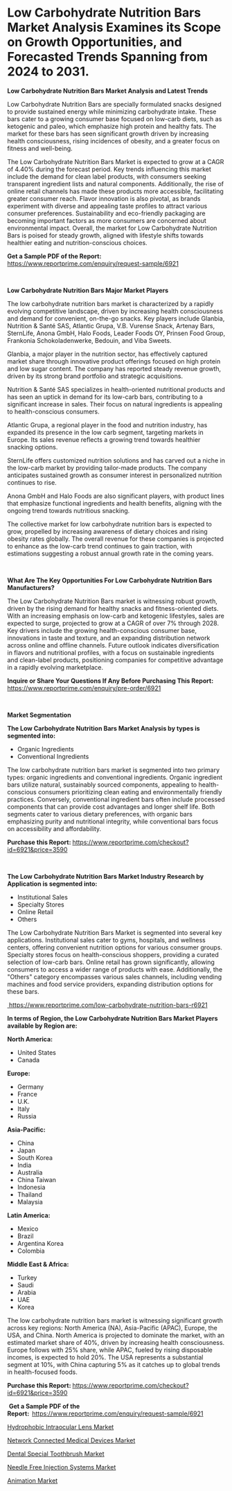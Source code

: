 <p><h1>Low Carbohydrate Nutrition Bars Market Analysis Examines its Scope on Growth Opportunities, and Forecasted Trends Spanning from 2024 to 2031.</h1></p><p><strong>Low Carbohydrate Nutrition Bars Market Analysis and Latest Trends</strong></p>
<p><p>Low Carbohydrate Nutrition Bars are specially formulated snacks designed to provide sustained energy while minimizing carbohydrate intake. These bars cater to a growing consumer base focused on low-carb diets, such as ketogenic and paleo, which emphasize high protein and healthy fats. The market for these bars has seen significant growth driven by increasing health consciousness, rising incidences of obesity, and a greater focus on fitness and well-being.</p><p>The Low Carbohydrate Nutrition Bars Market is expected to grow at a CAGR of 4.40% during the forecast period. Key trends influencing this market include the demand for clean label products, with consumers seeking transparent ingredient lists and natural components. Additionally, the rise of online retail channels has made these products more accessible, facilitating greater consumer reach. Flavor innovation is also pivotal, as brands experiment with diverse and appealing taste profiles to attract various consumer preferences. Sustainability and eco-friendly packaging are becoming important factors as more consumers are concerned about environmental impact. Overall, the market for Low Carbohydrate Nutrition Bars is poised for steady growth, aligned with lifestyle shifts towards healthier eating and nutrition-conscious choices.</p></p>
<p><strong>Get a Sample PDF of the Report:&nbsp;</strong> <a href="https://www.reportprime.com/enquiry/request-sample/6921">https://www.reportprime.com/enquiry/request-sample/6921</a></p>
<p>&nbsp;</p>
<p><strong>Low Carbohydrate Nutrition Bars Major Market Players</strong></p>
<p><p>The low carbohydrate nutrition bars market is characterized by a rapidly evolving competitive landscape, driven by increasing health consciousness and demand for convenient, on-the-go snacks. Key players include Glanbia, Nutrition & Santé SAS, Atlantic Grupa, V.B. Vurense Snack, Artenay Bars, SternLife, Anona GmbH, Halo Foods, Leader Foods OY, Prinsen Food Group, Frankonia Schokoladenwerke, Bedouin, and Viba Sweets.</p><p>Glanbia, a major player in the nutrition sector, has effectively captured market share through innovative product offerings focused on high protein and low sugar content. The company has reported steady revenue growth, driven by its strong brand portfolio and strategic acquisitions.</p><p>Nutrition & Santé SAS specializes in health-oriented nutritional products and has seen an uptick in demand for its low-carb bars, contributing to a significant increase in sales. Their focus on natural ingredients is appealing to health-conscious consumers.</p><p>Atlantic Grupa, a regional player in the food and nutrition industry, has expanded its presence in the low carb segment, targeting markets in Europe. Its sales revenue reflects a growing trend towards healthier snacking options.</p><p>SternLife offers customized nutrition solutions and has carved out a niche in the low-carb market by providing tailor-made products. The company anticipates sustained growth as consumer interest in personalized nutrition continues to rise.</p><p>Anona GmbH and Halo Foods are also significant players, with product lines that emphasize functional ingredients and health benefits, aligning with the ongoing trend towards nutritious snacking.</p><p>The collective market for low carbohydrate nutrition bars is expected to grow, propelled by increasing awareness of dietary choices and rising obesity rates globally. The overall revenue for these companies is projected to enhance as the low-carb trend continues to gain traction, with estimations suggesting a robust annual growth rate in the coming years.</p></p>
<p>&nbsp;</p>
<p><strong>What Are The Key Opportunities For Low Carbohydrate Nutrition Bars Manufacturers?</strong></p>
<p><p>The Low Carbohydrate Nutrition Bars market is witnessing robust growth, driven by the rising demand for healthy snacks and fitness-oriented diets. With an increasing emphasis on low-carb and ketogenic lifestyles, sales are expected to surge, projected to grow at a CAGR of over 7% through 2028. Key drivers include the growing health-conscious consumer base, innovations in taste and texture, and an expanding distribution network across online and offline channels. Future outlook indicates diversification in flavors and nutritional profiles, with a focus on sustainable ingredients and clean-label products, positioning companies for competitive advantage in a rapidly evolving marketplace.</p></p>
<p><strong>Inquire or Share Your Questions If Any Before Purchasing This Report:</strong> <a href="https://www.reportprime.com/enquiry/pre-order/6921">https://www.reportprime.com/enquiry/pre-order/6921</a></p>
<p>&nbsp;</p>
<p><strong>Market Segmentation</strong></p>
<p><strong>The Low Carbohydrate Nutrition Bars Market Analysis by types is segmented into:</strong></p>
<p><ul><li>Organic Ingredients</li><li>Conventional Ingredients</li></ul></p>
<p><p>The low carbohydrate nutrition bars market is segmented into two primary types: organic ingredients and conventional ingredients. Organic ingredient bars utilize natural, sustainably sourced components, appealing to health-conscious consumers prioritizing clean eating and environmentally friendly practices. Conversely, conventional ingredient bars often include processed components that can provide cost advantages and longer shelf life. Both segments cater to various dietary preferences, with organic bars emphasizing purity and nutritional integrity, while conventional bars focus on accessibility and affordability.</p></p>
<p><strong>Purchase this Report:&nbsp;</strong><a href="https://www.reportprime.com/checkout?id=6921&price=3590">https://www.reportprime.com/checkout?id=6921&price=3590</a></p>
<p>&nbsp;</p>
<p><strong>The Low Carbohydrate Nutrition Bars Market Industry Research by Application is segmented into:</strong></p>
<p><ul><li>Institutional Sales</li><li>Specialty Stores</li><li>Online Retail</li><li>Others</li></ul></p>
<p><p>The Low Carbohydrate Nutrition Bars Market is segmented into several key applications. Institutional sales cater to gyms, hospitals, and wellness centers, offering convenient nutrition options for various consumer groups. Specialty stores focus on health-conscious shoppers, providing a curated selection of low-carb bars. Online retail has grown significantly, allowing consumers to access a wider range of products with ease. Additionally, the "Others" category encompasses various sales channels, including vending machines and food service providers, expanding distribution options for these bars.</p></p>
<p><a href="https://www.reportprime.com/low-carbohydrate-nutrition-bars-r6921">&nbsp;https://www.reportprime.com/low-carbohydrate-nutrition-bars-r6921</a></p>
<p><strong>In terms of Region, the Low Carbohydrate Nutrition Bars Market Players available by Region are:</strong></p>
<p>
    <p> <strong> North America: </strong>
        <ul>
            <li>United States</li>
            <li>Canada</li>
        </ul>
        </p> 
    <p> <strong> Europe: </strong>
        <ul>
            <li>Germany</li>
            <li>France</li>
            <li>U.K.</li>
            <li>Italy</li>
            <li>Russia</li>
        </ul>
        </p> 
    <p> <strong> Asia-Pacific: </strong>
        <ul>
            <li>China</li>
            <li>Japan</li>
            <li>South Korea</li>
            <li>India</li>
            <li>Australia</li>
            <li>China Taiwan</li>
            <li>Indonesia</li>
            <li>Thailand</li>
            <li>Malaysia</li>
        </ul>
        </p> 
    <p> <strong> Latin America: </strong>
        <ul>
            <li>Mexico</li>
            <li>Brazil</li>
            <li>Argentina Korea</li>
            <li>Colombia</li>
        </ul>
        </p> 
    <p> <strong> Middle East & Africa: </strong>
        <ul>
            <li>Turkey</li>
            <li>Saudi</li>
            <li>Arabia</li>
            <li>UAE</li>
            <li>Korea</li>
        </ul>
    </p>
    </p>
<p><p>The low carbohydrate nutrition bars market is witnessing significant growth across key regions: North America (NA), Asia-Pacific (APAC), Europe, the USA, and China. North America is projected to dominate the market, with an estimated market share of 40%, driven by increasing health consciousness. Europe follows with 25% share, while APAC, fueled by rising disposable incomes, is expected to hold 20%. The USA represents a substantial segment at 10%, with China capturing 5% as it catches up to global trends in health-focused foods.</p></p>
<p><strong>Purchase this Report: </strong><a href="https://www.reportprime.com/checkout?id=6921&price=3590">https://www.reportprime.com/checkout?id=6921&price=3590</a></p>
<p>&nbsp;<strong>Get a Sample PDF of the Report:&nbsp;&nbsp;</strong><a href="https://www.reportprime.com/enquiry/request-sample/6921">https://www.reportprime.com/enquiry/request-sample/6921</a></p>
<p><strong></strong></p>
<p><p><a href="https://medium.com/@nyahmertz1973/hydrophobic-intraocular-lens-industry-sector-market-dynamics-and-future-scenarios-2024-2031-c315201fa2ad">Hydrophobic Intraocular Lens Market</a></p><p><a href="https://medium.com/@nyahmertz1973/network-connected-medical-devices-market-share-and-new-trends-analysis-by-its-type-application-60a7a0c7f798">Network Connected Medical Devices Market</a></p><p><a href="https://issuu.com/reportprime-2/docs/dental-special-toothbrush-market-si_3e2156f2b81c68">Dental Special Toothbrush Market</a></p><p><a href="https://www.linkedin.com/pulse/what-growth-opportunities-challenges-needle-free-injection-2jrhc?trackingId=iGOXMY28Q0C7HTd3utVYPw%3D%3D">Needle Free Injection Systems Market</a></p><p><a href="https://www.linkedin.com/pulse/animation-market-trends-analysis-opportunities-challenges-n5yac?trackingId=G5iPs%2BpJQhSTMF%2F9DzMphg%3D%3D">Animation Market</a></p></p>